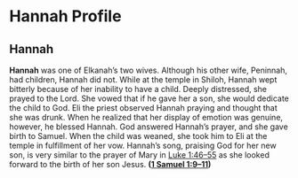 # Hannah Profile

## Hannah

**Hannah** was one of Elkanah’s two wives. Although his other wife, Peninnah, had children, Hannah did not. While at the temple in Shiloh, Hannah wept bitterly because of her inability to have a child. Deeply distressed, she prayed to the Lord. She vowed that if he gave her a son, she would dedicate the child to God. Eli the priest observed Hannah praying and thought that she was drunk. When he realized that her display of emotion was genuine, however, he blessed Hannah. God answered Hannah’s prayer, and she gave birth to Samuel. When the child was weaned, she took him to Eli at the temple in fulfillment of her vow. Hannah’s song, praising God for her new son, is very similar to the prayer of Mary in [Luke 1:46–55](https://www.esv.org/Luke+1%3A46%E2%80%9355/) as she looked forward to the birth of her son Jesus. **([1 Samuel 1:9–11](https://www.esv.org/1+Samuel+1%3A9%E2%80%9311/))**

